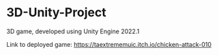 # 3D-Unity-Project
3D game, developed using Unity Engine 2022.1

Link to deployed game: https://taextrememuic.itch.io/chicken-attack-010
